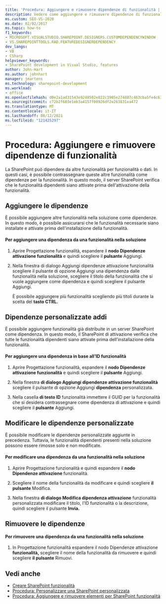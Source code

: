 ```yaml
---
title: 'Procedura: Aggiungere e rimuovere dipendenze di funzionalità | Microsoft Docs'
description: Vedere come aggiungere e rimuovere dipendenze di funzionalità alla soluzione SharePoint usando Progettazione funzionalità in Visual Studio.
ms.custom: SEO-VS-2020
ms.date: 02/02/2017
ms.topic: how-to
f1_keywords:
- MICROSOFT.VISUALSTUDIO.SHAREPOINT.DESIGNERS.CUSTOMDEPENDENCYWINDOW
- VS.SHAREPOINTTOOLS.RAD.FEATUREDESIGNERDEPENDENCY
dev_langs:
- VB
- CSharp
helpviewer_keywords:
- SharePoint development in Visual Studio, features
author: John-Hart
ms.author: johnhart
manager: jmartens
ms.technology: sharepoint-development
ms.workload:
- office
ms.openlocfilehash: d0e2a1ad31543e9248502e822c3905e274887c463cba5fe4c63c0b4c4acbb5c1
ms.sourcegitcommit: c72b2f603e1eb3a4157f00926df2e263831ea472
ms.translationtype: MT
ms.contentlocale: it-IT
ms.lasthandoff: 08/12/2021
ms.locfileid: "121425297"
---
```

# <a name="how-to-add-and-remove-feature-dependencies"></a>Procedura: Aggiungere e rimuovere dipendenze di funzionalità
  La SharePoint può dipendere da altre funzionalità per funzionalità o dati. In questi casi, è possibile contrassegnare queste altre funzionalità come dipendenze per la funzionalità. In questo modo, il server SharePoint verifica che le funzionalità dipendenti siano attivate prima dell'attivazione della funzionalità.

## <a name="add-dependencies"></a>Aggiungere le dipendenze
 È possibile aggiungere altre funzionalità nella soluzione come dipendenze. In questo modo, è possibile assicurarsi che le funzionalità necessarie siano installate e attivate prima dell'installazione della funzionalità.

#### <a name="to-add-a-dependency-on-a-feature-in-the-solution"></a>Per aggiungere una dipendenza da una funzionalità nella soluzione

1. Aprire Progettazione funzionalità, espandere il **nodo Dipendenze attivazione funzionalità** e quindi scegliere il **pulsante** Aggiungi.

2. Nella finestra di dialogo Aggiungi dipendenze  attivazione funzionalità scegliere il pulsante di opzione Aggiungi una dipendenza dalle funzionalità nella soluzione, scegliere  il titolo della funzionalità che si vuole aggiungere come dipendenza e quindi scegliere il pulsante Aggiungi. 

     È possibile aggiungere più funzionalità scegliendo più titoli durante la scelta del **tasto CTRL.**

## <a name="addi-custom-dependencies"></a>Dipendenze personalizzate addi
 È possibile aggiungere funzionalità già distribuite in un server SharePoint come dipendenza. In questo modo, il SharePoint di attivazione verifica che tutte le funzionalità dipendenti siano attivate prima dell'installazione della funzionalità.

#### <a name="to-add-a-dependency-by-the-feature-id"></a>Per aggiungere una dipendenza in base all'ID funzionalità

1. Aprire Progettazione funzionalità, espandere il **nodo Dipendenze attivazione funzionalità** e quindi scegliere il **pulsante** Aggiungi.

2. Nella finestra **di dialogo Aggiungi dipendenze attivazione funzionalità** scegliere il pulsante di opzione Aggiungi **dipendenza** personalizzata.

3. Nella casella **di testo ID** funzionalità immettere il GUID per la funzionalità che si desidera contrassegnare come dipendenza di attivazione e quindi scegliere il **pulsante** Aggiungi.

## <a name="edit-custom-dependencies"></a>Modificare le dipendenze personalizzate
 È possibile modificare le dipendenze personalizzate aggiunte in precedenza. Tuttavia, le funzionalità dipendenti presenti nella soluzione possono essere rimosse solo e non modificate.

#### <a name="to-change-a-dependency-on-a-feature-in-the-solution"></a>Per modificare una dipendenza da una funzionalità nella soluzione

1. Aprire Progettazione funzionalità e quindi espandere il **nodo Dipendenze attivazione** funzionalità.

2. Scegliere il nome della funzionalità da modificare e quindi scegliere **il pulsante** Modifica.

3. Nella finestra **di dialogo Modifica dipendenza attivazione** funzionalità personalizzata modificare il titolo, l'ID funzionalità o la descrizione, quindi scegliere il pulsante **Invia.**

## <a name="remove-dependencies"></a>Rimuovere le dipendenze

#### <a name="to-remove-a-dependency-on-a-feature-in-the-solution"></a>Per rimuovere una dipendenza da una funzionalità nella soluzione

1. In Progettazione funzionalità espandere il nodo Dipendenze attivazione **funzionalità,** scegliere il nome della funzionalità da rimuovere e quindi scegliere **il pulsante** Rimuovi.

## <a name="see-also"></a>Vedi anche
- [Creare SharePoint funzionalità](../sharepoint/creating-sharepoint-features.md)
- [Procedura: Personalizzare una SharePoint personalizzata](../sharepoint/how-to-customize-a-sharepoint-feature.md)
- [Procedura: Aggiungere e rimuovere elementi per SharePoint funzionalità](../sharepoint/how-to-add-and-remove-items-to-sharepoint-features.md)
